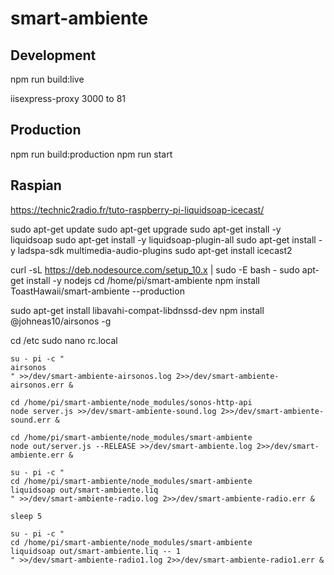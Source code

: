# smart-ambiente

## Development

npm run build:live

iisexpress-proxy 3000 to 81

## Production

npm run build:production
npm run start

## Raspian

https://technic2radio.fr/tuto-raspberry-pi-liquidsoap-icecast/

sudo apt-get update
sudo apt-get upgrade
sudo apt-get install -y liquidsoap
sudo apt-get install -y liquidsoap-plugin-all
sudo apt-get install -y ladspa-sdk multimedia-audio-plugins
sudo apt-get install icecast2

curl -sL https://deb.nodesource.com/setup_10.x | sudo -E bash -
sudo apt-get install -y nodejs
cd /home/pi/smart-ambiente
npm install ToastHawaii/smart-ambiente --production

sudo apt-get install libavahi-compat-libdnssd-dev
npm install @johneas10/airsonos -g

cd /etc
sudo nano rc.local

    su - pi -c "
    airsonos
    " >>/dev/smart-ambiente-airsonos.log 2>>/dev/smart-ambiente-airsonos.err &

    cd /home/pi/smart-ambiente/node_modules/sonos-http-api
    node server.js >>/dev/smart-ambiente-sound.log 2>>/dev/smart-ambiente-sound.err &

    cd /home/pi/smart-ambiente/node_modules/smart-ambiente
    node out/server.js --RELEASE >>/dev/smart-ambiente.log 2>>/dev/smart-ambiente.err &

    su - pi -c "
    cd /home/pi/smart-ambiente/node_modules/smart-ambiente
    liquidsoap out/smart-ambiente.liq
    " >>/dev/smart-ambiente-radio.log 2>>/dev/smart-ambiente-radio.err &

    sleep 5

    su - pi -c "
    cd /home/pi/smart-ambiente/node_modules/smart-ambiente
    liquidsoap out/smart-ambiente.liq -- 1
    " >>/dev/smart-ambiente-radio1.log 2>>/dev/smart-ambiente-radio1.err &
